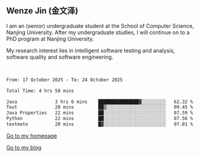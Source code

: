 ## Wenze Jin (金文泽)

I am an (senior) undergraduate student at the School of Computer Science, Nanjing University.
After my undergraduate studies, I will continue on to a PhD program at Nanjing University.  

My research interest lies in intelligent software testing and analysis, software quality and software engineering.

<br>  

<!--START_SECTION:waka-->

```txt
From: 17 October 2025 - To: 24 October 2025

Total Time: 4 hrs 58 mins

Java              3 hrs 6 mins    ███████████████▓░░░░░░░░░   62.32 %
Text              28 mins         ██▒░░░░░░░░░░░░░░░░░░░░░░   09.45 %
Java Properties   22 mins         ██░░░░░░░░░░░░░░░░░░░░░░░   07.59 %
Python            22 mins         ██░░░░░░░░░░░░░░░░░░░░░░░   07.56 %
textmate          20 mins         █▓░░░░░░░░░░░░░░░░░░░░░░░   07.01 %
```

<!--END_SECTION:waka-->

[Go to my homepage](https://wenzejin.github.io)

[Go to my blog](https://wenzejin.notion.site/blogs)
